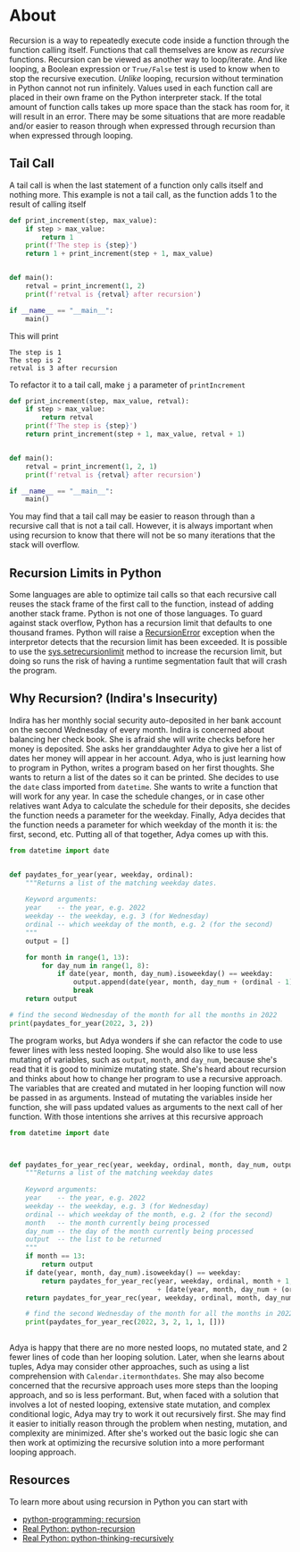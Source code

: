 # About

Recursion is a way to repeatedly execute code inside a function through the function calling itself.
Functions that call themselves are know as _recursive_ functions.
Recursion can be viewed as another way to loop/iterate. 
And like looping, a Boolean expression or `True/False` test is used to know when to stop the recursive execution.
_Unlike_ looping, recursion without termination in Python cannot not run infinitely.
Values used in each function call are placed in their own frame on the Python interpreter stack.
If the total amount of function calls takes up more space than the stack has room for, it will result in an error.
There may be some situations that are more readable and/or easier to reason through when expressed through recursion than when expressed through looping.

## Tail Call

A tail call is when the last statement of a function only calls itself and nothing more.
This example is not a tail call, as the function adds 1 to the result of calling itself

```python
def print_increment(step, max_value):
    if step > max_value:
        return 1
    print(f'The step is {step}')
    return 1 + print_increment(step + 1, max_value)


def main():
    retval = print_increment(1, 2)
    print(f'retval is {retval} after recursion')

if __name__ == "__main__":
    main()

```

This will print

```
The step is 1
The step is 2
retval is 3 after recursion
```

To refactor it to a tail call, make `j` a parameter of `printIncrement`

```python
def print_increment(step, max_value, retval):
    if step > max_value:
        return retval
    print(f'The step is {step}')
    return print_increment(step + 1, max_value, retval + 1)


def main():
    retval = print_increment(1, 2, 1)
    print(f'retval is {retval} after recursion')

if __name__ == "__main__":
    main()

```

You may find that a tail call may be easier to reason through than a recursive call that is not a tail call.
However, it is always important when using recursion to know that there will not be so many iterations that the stack will overflow.

## Recursion Limits in Python

Some languages are able to optimize tail calls so that each recursive call reuses the stack frame of the first call to the function, instead of adding another stack frame.
Python is not one of those languages.
To guard against stack overflow, Python has a recursion limit that defaults to one thousand frames.
Python will raise a [RecursionError][RecursionError] exception when the interpretor detects that the recursion limit has been exceeded.
It is possible to use the [sys.setrecursionlimit][setrecursionlimit] method to increase the recursion limit, but doing so runs the risk of having a runtime segmentation fault that will crash the program.


## Why Recursion? (Indira's Insecurity)

Indira has her monthly social security auto-deposited in her bank account on the second Wednesday of every month.
Indira is concerned about balancing her check book.
She is afraid she will write checks before her money is deposited.
She asks her granddaughter Adya to give her a list of dates her money will appear in her account.
Adya, who is just learning how to program in Python, writes a program based on her first thoughts.
She wants to return a list of the dates so it can be printed.
She decides to use the `date` class imported from `datetime`.
She wants to write a function that will work for any year.
In case the schedule changes, or in case other relatives want Adya to calculate the schedule for their deposits, she decides the function needs a parameter for the weekday. 
Finally, Adya decides that the function needs a parameter for which weekday of the month it is: the first, second, etc.
Putting all of that together, Adya comes up with this.

```python
from datetime import date


def paydates_for_year(year, weekday, ordinal):
    """Returns a list of the matching weekday dates.
    
    Keyword arguments:
    year    -- the year, e.g. 2022
    weekday -- the weekday, e.g. 3 (for Wednesday)
    ordinal -- which weekday of the month, e.g. 2 (for the second)
    """
    output = []

    for month in range(1, 13):
        for day_num in range(1, 8):
            if date(year, month, day_num).isoweekday() == weekday:
                output.append(date(year, month, day_num + (ordinal - 1) * 7))
                break
    return output

# find the second Wednesday of the month for all the months in 2022
print(paydates_for_year(2022, 3, 2))

```

The program works, but Adya wonders if she can refactor the code to use fewer lines with less nested looping.
She would also like to use less mutating of variables, such as `output`, `month`, and `day_num`, because she's read that it is good to minimize mutating state.
She's heard about recursion and thinks about how to change her program to use a recursive approach.
The variables that are created and mutated in her looping function will now be passed in as arguments.
Instead of mutating the variables inside her function, she will pass updated values as arguments to the next call of her function.
With those intentions she arrives at this recursive approach

```python
from datetime import date



def paydates_for_year_rec(year, weekday, ordinal, month, day_num, output):
    """Returns a list of the matching weekday dates
    
    Keyword arguments:
    year    -- the year, e.g. 2022
    weekday -- the weekday, e.g. 3 (for Wednesday)
    ordinal -- which weekday of the month, e.g. 2 (for the second)
    month   -- the month currently being processed
    day_num -- the day of the month currently being processed
    output  -- the list to be returned
    """
    if month == 13:
        return output
    if date(year, month, day_num).isoweekday() == weekday:
        return paydates_for_year_rec(year, weekday, ordinal, month + 1, 1, output
                                     + [date(year, month, day_num + (ordinal - 1) * 7)])
    return paydates_for_year_rec(year, weekday, ordinal, month, day_num + 1, output)

    # find the second Wednesday of the month for all the months in 2022
    print(paydates_for_year_rec(2022, 3, 2, 1, 1, []))
    
```

Adya is happy that there are no more nested loops, no mutated state, and 2 fewer lines of code than her looping solution.
Later, when she learns about tuples,  Adya may consider other approaches, such as using a list comprehension with `Calendar.itermonthdates`.
She may also become concerned that the recursive approach uses more steps than the looping approach, and so is less performant.
But, when faced with a solution that involves a lot of nested looping, extensive state mutation, and complex conditional logic, Adya may try to work it out recursively first.
She may find it easier to initially reason through the problem when nesting, mutation, and complexity are minimized.
After she's worked out the basic logic she can then work at optimizing the recursive solution into a more performant looping approach.


## Resources

To learn more about using recursion in Python you can start with 
- [python-programming: recursion][python-programming: recursion]
- [Real Python: python-recursion][Real Python: python-recursion]
- [Real Python: python-thinking-recursively][Real Python: python-thinking-recursively]

[python-programming: recursion]: https://www.programiz.com/python-programming/recursion
[Real Python: python-recursion]: https://realpython.com/python-recursion/
[Real Python: python-thinking-recursively]: https://realpython.com/python-thinking-recursively/
[RecursionError]: https://docs.python.org/3.8/library/exceptions.html#RecursionError
[setrecursionlimit]: https://docs.python.org/3.8/library/sys.html#sys.setrecursionlimit
